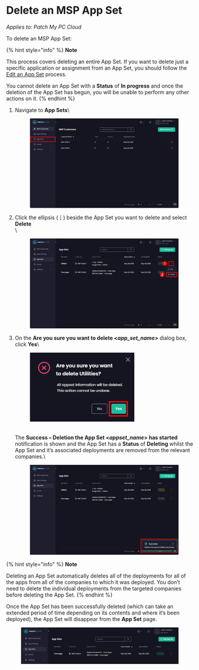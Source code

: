 # Delete an MSP App Set

_Applies to: Patch My PC Cloud_

To delete an MSP App Set:

{% hint style="info" %}
**Note**

This process covers deleting an entire App Set. If you want to delete just a specific application or assignment from an App Set, you should follow the [Edit an App Set](edit-an-msp-app-set.md) process.

You cannot delete an App Set with a **Status** of **In progress** and once the deletion of the App Set has begun, you will be unable to perform any other actions on it.
{% endhint %}

1.  Navigate to **App Sets**\


    <figure><img src="/_images/gitbook/image%20%282559%29.png" alt="Navigating to “App Sets”" width="563"><figcaption></figcaption></figure>
2.  Click the ellipsis (**⋮**) beside the App Set you want to delete and select **Delete**\
    \


    <figure><img src="/_images/gitbook/image%20%282560%29.png" alt="Clicking the ellipsis beside the App Set you want to delete and selecting “Delete”" width="563"><figcaption></figcaption></figure>
3.  On the **Are you sure you want to delete <**_**app\_set\_name>**_ dialog box, click **Yes**\


    <figure><img src="/_images/gitbook/image%20%282561%29.png" alt="Clicking “Yes” on the “Are you sure you want to delete” dialog box" width="281"><figcaption></figcaption></figure>

    \
    The **Success – Deletion the App Set <**_**appset\_name**_**> has started** notification is shown and the App Set has a **Status** of **Deleting** whilst the App Set and it’s associated deployments are removed from the relevant companies.\


    <figure><img src="/_images/gitbook/image%20%282562%29.png" alt="Notification the App Set is being deleted" width="563"><figcaption></figcaption></figure>

{% hint style="info" %}
**Note**

Deleting an App Set automatically deletes all of the deployments for all of the apps from all of the companies to which it was deployed. You don’t need to delete the individual deployments from the targeted companies before deleting the App Set.
{% endhint %}

Once the App Set has been successfully deleted (which can take an extended period of time depending on its contents and where it’s been deployed), the App Set will disappear from the **App Set** page.

<figure><img src="/_images/gitbook/image%20%282563%29.png" alt="“App Set” page showing the App Set has been deleted" width="563"><figcaption></figcaption></figure>
